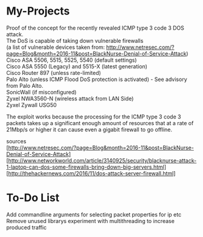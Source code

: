 # My-Projects
Proof of the concept for the recently revealed ICMP type 3 code 3 DOS attack.<br /> 
The DoS is capable of taking down vulnerable firewalls<br />
(a list of vulnerable devices taken from: http://www.netresec.com/?page=Blog&month=2016-11&post=BlackNurse-Denial-of-Service-Attack)<br />
    Cisco ASA 5506, 5515, 5525, 5540 (default settings)<br />
    Cisco ASA 5550 (Legacy) and 5515-X (latest generation)<br />
    Cisco Router 897 (unless rate-limited)<br />
    Palo Alto (unless ICMP Flood DoS protection is activated) - See advisory from Palo Alto.<br />
    SonicWall (if misconfigured)<br />
    Zyxel NWA3560-N (wireless attack from LAN Side)<br />
    Zyxel Zywall USG50<br />
    
The exploit works because the processing for the ICMP type 3 code 3 packets takes up a significant enough amount of resources
that at a rate of 21Mbp/s or higher it can cause even a gigabit firewall to go offline.<br />

sources<br />
[http://www.netresec.com/?page=Blog&month=2016-11&post=BlackNurse-Denial-of-Service-Attack]<br />
[http://www.networkworld.com/article/3140925/security/blacknurse-attack-1-laptop-can-dos-some-firewalls-bring-down-big-servers.html]<br />
[http://thehackernews.com/2016/11/dos-attack-server-firewall.html]<br />

# To-Do List
Add commandline arguments for selecting packet properties for ip etc<br />
Remove unused librarys
experiment with multithreading to increase produced traffic
